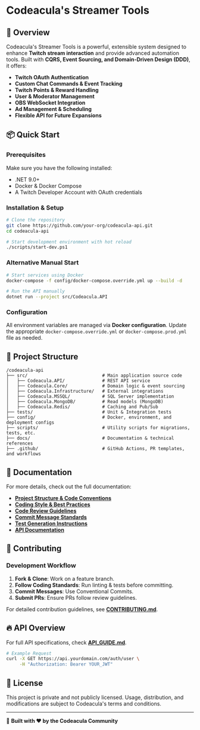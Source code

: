 # Codeacula's Streamer Tools

## 🚀 Overview

Codeacula's Streamer Tools is a powerful, extensible system designed to enhance **Twitch stream interaction** and provide advanced automation tools. Built with **CQRS, Event Sourcing, and Domain-Driven Design (DDD)**, it offers:

- **Twitch OAuth Authentication**
- **Custom Chat Commands & Event Tracking**
- **Twitch Points & Reward Handling**
- **User & Moderator Management**
- **OBS WebSocket Integration**
- **Ad Management & Scheduling**
- **Flexible API for Future Expansions**

## 📦 Quick Start

### **Prerequisites**

Make sure you have the following installed:

- .NET 9.0+
- Docker & Docker Compose
- A Twitch Developer Account with OAuth credentials

### **Installation & Setup**

```sh
# Clone the repository
git clone https://github.com/your-org/codeacula-api.git
cd codeacula-api

# Start development environment with hot reload
./scripts/start-dev.ps1
```

### **Alternative Manual Start**

```sh
# Start services using Docker
docker-compose -f config/docker-compose.override.yml up --build -d

# Run the API manually
dotnet run --project src/Codeacula.API
```

### **Configuration**

All environment variables are managed via **Docker configuration**. Update the appropriate `docker-compose.override.yml` or `docker-compose.prod.yml` file as needed.

## 📂 Project Structure

```plaintext
/codeacula-api
├── src/                            # Main application source code
│   ├── Codeacula.API/              # REST API service
│   ├── Codeacula.Core/             # Domain logic & event sourcing
│   ├── Codeacula.Infrastructure/   # External integrations
│   ├── Codeacula.MSSQL/            # SQL Server implementation
│   ├── Codeacula.MongoDB/          # Read models (MongoDB)
│   ├── Codeacula.Redis/            # Caching and Pub/Sub
├── tests/                          # Unit & Integration tests
├── config/                         # Docker, environment, and deployment configs
├── scripts/                        # Utility scripts for migrations, tests, etc.
├── docs/                           # Documentation & technical references
├── .github/                        # GitHub Actions, PR templates, and workflows
```

## 📖 Documentation

For more details, check out the full documentation:

- [**Project Structure & Code Conventions**](./docs/PROJECT_STRUCTURE.md)
- [**Coding Style & Best Practices**](./docs/CODING_STYLE.md)
- [**Code Review Guidelines**](./docs/CODE_REVIEW.md)
- [**Commit Message Standards**](./docs/COMMIT_GUIDELINES.md)
- [**Test Generation Instructions**](./docs/TESTING.md)
- [**API Documentation**](./docs/API_GUIDE.md)

## 🤝 Contributing

### **Development Workflow**

1. **Fork & Clone**: Work on a feature branch.
2. **Follow Coding Standards**: Run linting & tests before committing.
3. **Commit Messages**: Use Conventional Commits.
4. **Submit PRs**: Ensure PRs follow review guidelines.

For detailed contribution guidelines, see [**CONTRIBUTING.md**](./docs/CONTRIBUTING.md).

## 🔥 API Overview

For full API specifications, check [**API_GUIDE.md**](./docs/API_GUIDE.md).

```sh
# Example Request
curl -X GET https://api.yourdomain.com/auth/user \
     -H "Authorization: Bearer YOUR_JWT"
```

## 📜 License

This project is private and not publicly licensed. Usage, distribution, and modifications are subject to Codeacula's terms and conditions.

---

🚀 **Built with ❤️ by the Codeacula Community**
